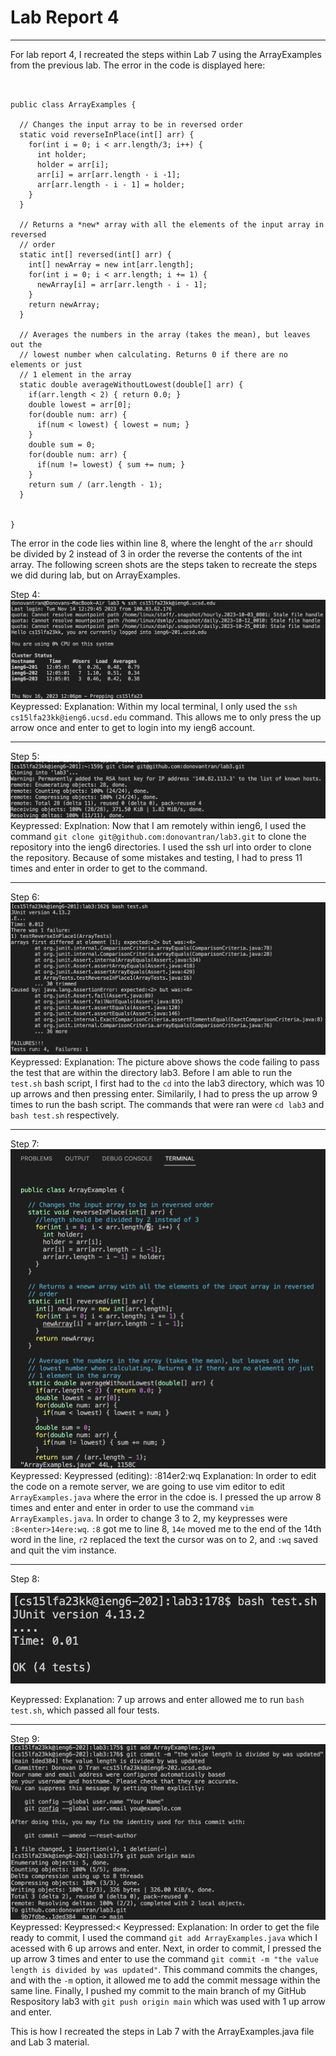 # Lab Report 4
---
For lab report 4, I recreated the steps within Lab 7 using the ArrayExamples from the previous lab. The error in the code is displayed here:

```


public class ArrayExamples {

  // Changes the input array to be in reversed order
  static void reverseInPlace(int[] arr) {
    for(int i = 0; i < arr.length/3; i++) {
      int holder;
      holder = arr[i];
      arr[i] = arr[arr.length - i -1];
      arr[arr.length - i - 1] = holder;
    }
  }

  // Returns a *new* array with all the elements of the input array in reversed
  // order
  static int[] reversed(int[] arr) {
    int[] newArray = new int[arr.length];
    for(int i = 0; i < arr.length; i += 1) {
      newArray[i] = arr[arr.length - i - 1];
    }
    return newArray;
  }

  // Averages the numbers in the array (takes the mean), but leaves out the
  // lowest number when calculating. Returns 0 if there are no elements or just
  // 1 element in the array
  static double averageWithoutLowest(double[] arr) {
    if(arr.length < 2) { return 0.0; }
    double lowest = arr[0];
    for(double num: arr) {
      if(num < lowest) { lowest = num; }
    }
    double sum = 0;
    for(double num: arr) {
      if(num != lowest) { sum += num; }
    }
    return sum / (arr.length - 1);
  }


}

```
The error in the code lies within line 8, where the lenght of the `arr` should be divided by 2 instead of 3 in order the reverse the contents of the int array.
The following screen shots are the steps taken to recreate the steps we did during lab, but on ArrayExamples.

Step 4:
![IMAGE](login.png)
Keypressed:<up>
Explanation: Within my local terminal, I only used the `ssh cs15lfa23kk@ieng6.ucsd.edu` command. This allows me to only press the up arrow once and enter to get to login into my ieng6 account.

---
Step 5:
![IMAGE](clone.png)
Keypressed:<up><up><up><up><up><up><up><up><up><up><up><enter>
Explnation: Now that I am remotely within ieng6, I used the command `git clone git@github.com:donovantran/lab3.git` to clone the repository into the ieng6 directories. I used the ssh url into order to clone the repository. Because of some mistakes and testing, I had to press <up> 11 times and enter in order to get to the command.

---
Step 6:
![IMAGE](fail.png)
Keypressed: <up><up><up><up><up><up><up><up><up><up><enter>
            <up><up><up><up><up><up><up><up><enter>
Explanation: The picture above shows the code failing to pass the test that are within the directory lab3. Before I am able to run the `test.sh` bash script, I first had to the `cd` into the lab3 directory, which was 10 up arrows and then pressing enter. Similarily, I had to press the up arrow 9 times to run the bash script. The commands that were ran were `cd lab3` and `bash test.sh` respectively.

---
Step 7:
![IMAGE](edit.png)
Keypressed: <up><up><up><up><up><up><up><up><enter>
Keypressed (editing): :8<enter>14er2:wq
Explanation: In order to edit the code on a remote server, we are going to use vim editor to edit `ArrayExamples.java` where the error in the cdoe is. I pressed the up arrow 8 times and enter and enter in order to use the command `vim ArrayExamples.java`. In order to change 3 to 2, my keypresses were `:8<enter>14ere:wq`. `:8` got me to line 8, `14e` moved me to the end of the 14th word in the line, `r2` replaced the text the cursor was on to 2, and `:wq` saved and quit the vim instance.  

---
Step 8: 

![IMAGE](succeed.png)

Keypressed: <up><up><up><up><up><up><up><enter>
Explanation: 7 up arrows and enter allowed me to run `bash test.sh`, which passed all four tests.

---
Step 9:
![IMAGE](push.png)
Keypressed:<up><up><up><up><up><up><enter>
Keypressed:<up><up><up><<enter>
Keypressed:<up><enter>
Explanation: In order to get the file ready to commit, I used the command `git add ArrayExamples.java` which I acessed with 6 up arrows and enter. Next, in order to commit, I pressed the up arrow 3 times and enter to use the command `git commit -m "the value length is divided by was updated"`. This command commits the changes, and with the `-m` option, it allowed me to add the commit message within the same line. Finally, I pushed my commit to the main branch of my GitHub Respository lab3 with `git push origin main` which was used with 1 up arrow and enter.


This is how I recreated the steps in Lab 7 with the ArrayExamples.java file and Lab 3 material.
